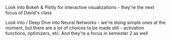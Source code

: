 Look into Bokeh & Plotly for interactive visualizations - they're the next focus of David's class

Look into / Deep Dive into Neural Networks - we're doing simple ones at the moment, but there are a lot of choices to be made still - activation functions, optimizers, etc. And they're a focus in semester 2 as well